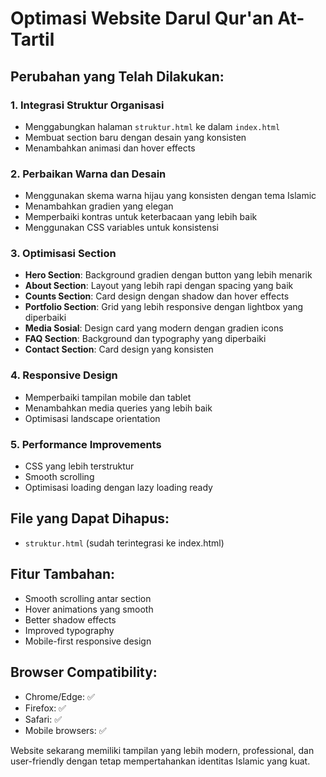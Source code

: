 # Optimasi Website Darul Qur'an At-Tartil

## Perubahan yang Telah Dilakukan:

### 1. **Integrasi Struktur Organisasi**
- Menggabungkan halaman `struktur.html` ke dalam `index.html`
- Membuat section baru dengan desain yang konsisten
- Menambahkan animasi dan hover effects

### 2. **Perbaikan Warna dan Desain**
- Menggunakan skema warna hijau yang konsisten dengan tema Islamic
- Menambahkan gradien yang elegan
- Memperbaiki kontras untuk keterbacaan yang lebih baik
- Menggunakan CSS variables untuk konsistensi

### 3. **Optimisasi Section**
- **Hero Section**: Background gradien dengan button yang lebih menarik
- **About Section**: Layout yang lebih rapi dengan spacing yang baik
- **Counts Section**: Card design dengan shadow dan hover effects
- **Portfolio Section**: Grid yang lebih responsive dengan lightbox yang diperbaiki
- **Media Sosial**: Design card yang modern dengan gradien icons
- **FAQ Section**: Background dan typography yang diperbaiki
- **Contact Section**: Card design yang konsisten

### 4. **Responsive Design**
- Memperbaiki tampilan mobile dan tablet
- Menambahkan media queries yang lebih baik
- Optimisasi landscape orientation

### 5. **Performance Improvements**
- CSS yang lebih terstruktur
- Smooth scrolling
- Optimisasi loading dengan lazy loading ready

## File yang Dapat Dihapus:
- `struktur.html` (sudah terintegrasi ke index.html)

## Fitur Tambahan:
- Smooth scrolling antar section
- Hover animations yang smooth
- Better shadow effects
- Improved typography
- Mobile-first responsive design

## Browser Compatibility:
- Chrome/Edge: ✅
- Firefox: ✅
- Safari: ✅
- Mobile browsers: ✅

Website sekarang memiliki tampilan yang lebih modern, professional, dan user-friendly dengan tetap mempertahankan identitas Islamic yang kuat.
